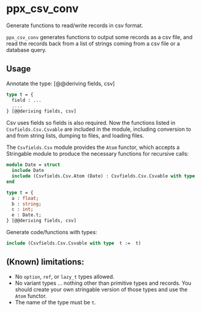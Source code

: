 ppx_csv_conv
============

Generate functions to read/write records in csv format.

`ppx_csv_conv` generates functions to output some records as a csv
file, and read the records back from a list of strings coming from a
csv file or a database query.

Usage
-----

Annotate the type: [@@deriving fields, csv]

```ocaml
type t = {
  field : ...
  ....
} [@@deriving fields, csv]
```

Csv uses fields so fields is also required. Now the functions listed
in `Csvfields.Csv.Csvable` are included in the module, including
conversion to and from string lists, dumping to files, and loading
files.

The `Csvfields.Csv` module provides the `Atom` functor, which accepts a
Stringable module to produce the necessary functions for recursive
calls:

```ocaml
module Date = struct
  include Date
  include (Csvfields.Csv.Atom (Date) : Csvfields.Csv.Csvable with type t := t)
end

type t = {
  a : float;
  b : string;
  c : int;
  e : Date.t;
} [@@deriving fields, csv]
```

Generate code/functions with types:

```ocaml
include (Csvfields.Csv.Csvable with type  t :=  t)
```

(Known) limitations:
--------------------

- No `option`, `ref`, or `lazy_t` types allowed.
- No variant types ... nothing other than primitive types and
  records. You should create your own stringable version of those
  types and use the `Atom` functor.
- The name of the type must be `t`.

